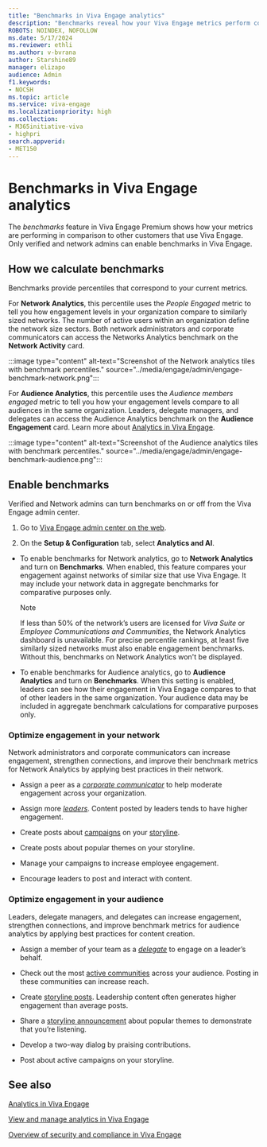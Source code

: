 ```yaml
---
title: "Benchmarks in Viva Engage analytics"
description: "Benchmarks reveal how your Viva Engage metrics perform compared to those of other organizations."
ROBOTS: NOINDEX, NOFOLLOW
ms.date: 5/17/2024
ms.reviewer: ethli
ms.author: v-bvrana
author: Starshine89
manager: elizapo
audience: Admin
f1.keywords:
- NOCSH
ms.topic: article
ms.service: viva-engage
ms.localizationpriority: high
ms.collection:  
- M365initiative-viva
- highpri
search.appverid:
- MET150
---
```


# Benchmarks in Viva Engage analytics

The _benchmarks_ feature in Viva Engage Premium shows how your metrics are performing in comparison to other customers that use Viva Engage. Only verified and network admins can enable benchmarks in Viva Engage.

## How we calculate benchmarks

Benchmarks provide percentiles that correspond to your current metrics.

For **Network Analytics**, this percentile uses the _People Engaged_ metric to tell you how engagement levels in your organization compare to similarly sized networks. The number of active users within an organization define the network size sectors. Both network administrators and corporate communicators can access the Networks Analytics benchmark on the **Network Activity** card.

:::image type="content" alt-text="Screenshot of the Network analytics tiles with benchmark percentiles." source="../media/engage/admin/engage-benchmark-network.png":::

For **Audience Analytics**, this percentile uses the _Audience members engaged_ metric to tell you how your engagement levels compare to all audiences in the same organization. Leaders, delegate managers, and delegates can access the Audience Analytics benchmark on the **Audience Engagement** card. Learn more about [Analytics in Viva Engage](https://support.microsoft.com/en-us/topic/analytics-in-viva-engage-0d9f6fd5-6b0c-45a2-a0aa-0576ae1f6895).

:::image type="content" alt-text="Screenshot of the Audience analytics tiles with benchmark percentiles." source="../media/engage/admin/engage-benchmark-audience.png":::


## Enable benchmarks

Verified and Network admins can turn benchmarks on or off from the Viva Engage admin center.

1. Go to [Viva Engage admin center on the web](http://engage.cloud.microsoft/main/admin).

1. On the **Setup & Configuration** tab, select **Analytics and AI**.

-  To enable benchmarks for Network analytics, go to **Network Analytics** and turn on **Benchmarks**.
  When enabled, this feature compares your engagement against networks of similar size that use Viva Engage. It may include your network data in aggregate benchmarks for comparative purposes only.

    >[!NOTE]
    >If less than 50% of the network’s users are licensed for *Viva Suite* or *Employee Communications and Communities*, the Network Analytics dashboard is unavailable. For precise percentile rankings, at least five similarly sized networks must also enable engagement benchmarks. Without this, benchmarks on Network Analytics won't be displayed.

- To enable benchmarks for Audience analytics, go to **Audience Analytics** and turn on **Benchmarks**.
    When this setting is enabled, leaders can see how their engagement in Viva Engage compares to that of other leaders in the same organization. Your audience data may be included in aggregate benchmark calculations for comparative purposes only.

### Optimize engagement in your network

Network administrators and corporate communicators can increase engagement, strengthen connections, and improve their benchmark metrics for Network Analytics by applying best practices in their network.

- Assign a peer as a [_corporate communicator_](/viva/engage/eac-key-admin-roles-permissions) to help moderate engagement across your organization.

- Assign more [_leaders_](/viva/engage/leadership-identification). Content posted by leaders tends to have higher engagement.

- Create posts about [campaigns](https://support.microsoft.com/en-us/topic/campaigns-in-viva-engage-d7b05128-f80b-4c16-b561-3ddce518eb14) on your [storyline](https://support.microsoft.com/en-us/topic/storyline-in-viva-engage-cba3c38e-77c6-4ee6-9d5d-6c20522b1fa0).

- Create posts about popular themes on your storyline.

- Manage your campaigns to increase employee engagement.

- Encourage leaders to post and interact with content.

### Optimize engagement in your audience

Leaders, delegate managers, and delegates can increase engagement, strengthen connections, and improve benchmark metrics for audience analytics by applying best practices for content creation.

- Assign a member of your team as a [_delegate_](https://support.microsoft.com/en-us/topic/delegation-in-viva-engage-2f0a64a3-c5c0-45cd-b3f1-e1e06732f89f) to engage on a leader’s behalf.

- Check out the most [active communities](https://support.microsoft.com/en-us/office/view-community-insights-in-viva-engage-48bc648e-b567-49d7-b2b5-5fea23777c46) across your audience. Posting in these communities can increase reach.

- Create [storyline posts](https://support.microsoft.com/en-us/topic/storyline-in-viva-engage-cba3c38e-77c6-4ee6-9d5d-6c20522b1fa0). Leadership content often generates higher engagement than average posts.

- Share a [storyline announcement](https://support.microsoft.com/en-us/topic/storyline-announcements-in-viva-engage-8db19630-ecd0-4d1e-b735-437aea62e248) about popular themes to demonstrate that you’re listening.

- Develop a two-way dialog by praising contributions.

- Post about active campaigns on your storyline.


## See also

[Analytics in Viva Engage](https://support.microsoft.com/en-us/topic/analytics-in-viva-engage-0d9f6fd5-6b0c-45a2-a0aa-0576ae1f6895)

[View and manage analytics in Viva Engage](/Viva/engage/analytics)

[Overview of security and compliance in Viva Engage](/viva/engage/manage-security-and-compliance/security-and-compliance)
